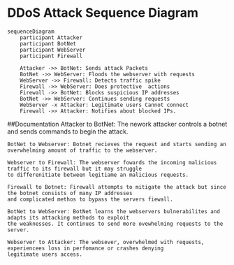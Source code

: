 # DDoS Attack Sequence Diagram

  
```mermaid
sequenceDiagram
    participant Attacker
    participant BotNet
    participant WebServer
    participant Firewall

    Attacker ->> BotNet: Sends attack Packets
    BotNet ->> WebServer: Floods the webserver with requests
    WebServer ->> Firewall: Detects traffic spike
    Firewall ->> WebServer: Does protective  actions
    Firewall ->> BotNet: Blocks suspicious IP addresses
    BotNet ->> WebServer: Continues sending requests
    WebServer -x Attacker: Legitimate users Cannot connect
    Firewall ->> Attacker: Notifies about blocked IPs.

```
##Documentation
    Attacker to BotNet: The nework attacker controls a botnet and sends commands to begin the attack.
    
    BotNet to Webserver: Botnet recieves the request and starts sending an overwhelming amount of traffic to the webserver.
    
    Webserver to Firewall: The webserver fowards the incoming malicious traffic to its firewall but it may struggle
    to differenitiate between legitiame an malicious requests.

    Firewall to Botnet: Firewall attempts to mitigate the attack but since the botnet consists of many IP addresses 
    and complicated methos to bypass the servers fiewall.
    
    BotNet to WebServer: BotNet learns the webservers bulnerabilites and adapts its attacking methods to exploit 
    the weaknesses. It continues to send more ovewhelming requests to the server.
    
    Webserver to Attacker: The websever, overwhelmed with requests, experiencees loss in perfomance or crashes denying 
    legitimate users access.
